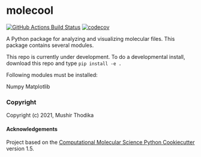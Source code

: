 molecool
==============================
[//]: # (Badges)
[![GitHub Actions Build Status](https://github.com/REPLACE_WITH_OWNER_ACCOUNT/molecool/workflows/CI/badge.svg)](https://github.com/REPLACE_WITH_OWNER_ACCOUNT/molecool/actions?query=workflow%3ACI)
[![codecov](https://codecov.io/gh/REPLACE_WITH_OWNER_ACCOUNT/molecool/branch/master/graph/badge.svg)](https://codecov.io/gh/REPLACE_WITH_OWNER_ACCOUNT/molecool/branch/master)


A Python package for analyzing and visualizing molecular files. This package contains several modules.

This repo is currently under development. To do a developmental install, download this repo and type `pip install -e .`

Following modules must be installed:

Numpy
Matplotlib

### Copyright

Copyright (c) 2021, Mushir Thodika


#### Acknowledgements
 
Project based on the 
[Computational Molecular Science Python Cookiecutter](https://github.com/molssi/cookiecutter-cms) version 1.5.

